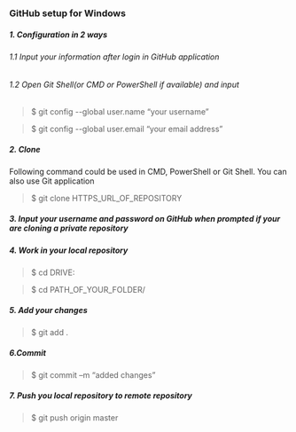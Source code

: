 ### GitHub setup for Windows

##### 1. Configuration in 2 ways
###### 1.1 Input your information after login in GitHub application
###### 1.2 Open Git Shell(or CMD or PowerShell if available) and input

>$ git config --global user.name “your username”

>$ git config --global user.email “your email address”

##### 2. Clone

Following command could be used in CMD, PowerShell or Git Shell. You can also use Git application

>$ git clone HTTPS_URL_OF_REPOSITORY

##### 3. Input your username and password on GitHub when prompted if your are cloning a private repository

##### 4. Work in your local repository

>$ cd DRIVE:

>$ cd PATH_OF_YOUR_FOLDER/

##### 5. Add your changes 

>$ git add .

##### 6.Commit

>$ git commit –m “added changes”

##### 7. Push you local repository to remote repository

>$ git push origin master
